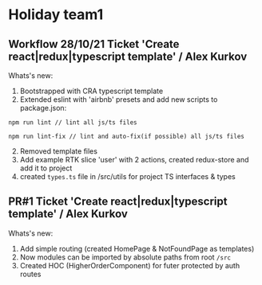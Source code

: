 # Holiday team1

## Workflow 28/10/21 Ticket 'Create react|redux|typescript template' / Alex Kurkov

Whats's new:
1. Bootstrapped with CRA typescript template
2. Extended eslint with 'airbnb' presets and add new scripts to package.json:
```
npm run lint // lint all js/ts files

npm run lint-fix // lint and auto-fix(if possible) all js/ts files
```
2. Removed template files
3. Add example RTK slice 'user' with 2 actions, created redux-store and add it to project  
4. created `types.ts` file in /src/utils for project TS interfaces & types

## PR#1 Ticket 'Create react|redux|typescript template' / Alex Kurkov
Whats's new:
1. Add simple routing (created HomePage & NotFoundPage as templates)
2. Now modules can be imported by absolute paths from root `/src`
3. Created HOC (HigherOrderComponent) for futer protected by auth routes